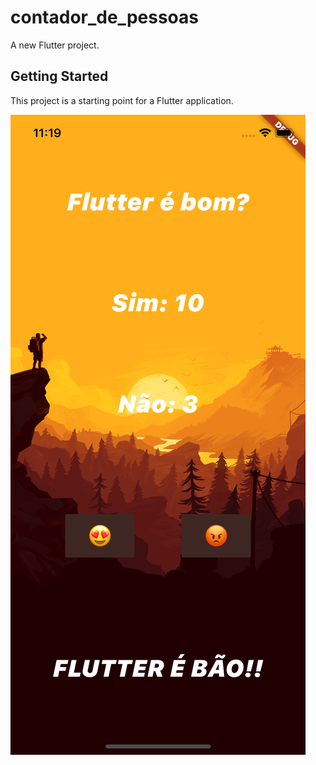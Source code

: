 # contador_de_pessoas

A new Flutter project.

## Getting Started

This project is a starting point for a Flutter application.

<img src="images/Simulator.png" alt="My cool app"/>


